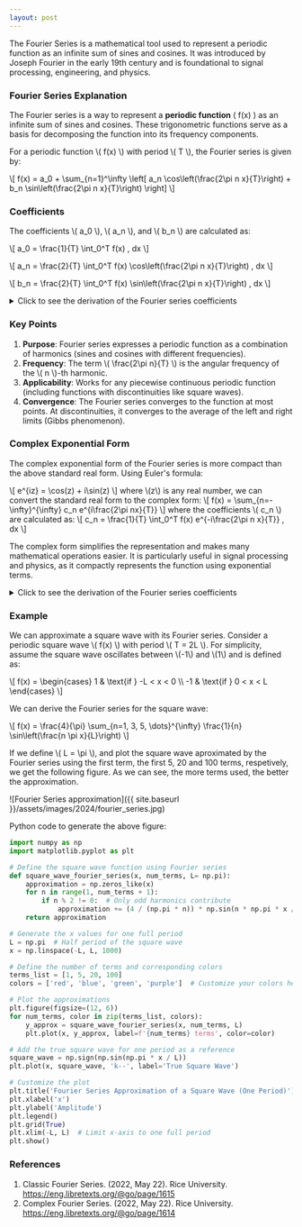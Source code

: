 ```yaml
---
layout: post
---
```


The Fourier Series is a mathematical tool used to represent a periodic function as an infinite sum of sines and cosines. It was introduced by Joseph Fourier in the early 19th century and is foundational to signal processing, engineering, and physics.

### Fourier Series Explanation

The Fourier series is a way to represent a **periodic function** \( f(x) \) as an infinite sum of sines and cosines. These trigonometric functions serve as a basis for decomposing the function into its frequency components.

For a periodic function \\( f(x) \\) with period \\( T \\), the Fourier series is given by:

\\[
f(x) = a_0 + \sum_{n=1}^\infty \left[ a_n \cos\left(\frac{2\pi n x}{T}\right) + b_n \sin\left(\frac{2\pi n x}{T}\right) \right]
\\]

### Coefficients
The coefficients \\( a_0 \\), \\( a_n \\), and \\( b_n \\) are calculated as:

\\[
a_0 = \frac{1}{T} \int_0^T f(x) \, dx
\\]

\\[
a_n = \frac{2}{T} \int_0^T f(x) \cos\left(\frac{2\pi n x}{T}\right) \, dx
\\]

\\[
b_n = \frac{2}{T} \int_0^T f(x) \sin\left(\frac{2\pi n x}{T}\right) \, dx
\\]

<details>
  <summary>Click to see the derivation of the Fourier series coefficients</summary>
  <div> <!-- raw HTML wrapping can avoid some bugs in Markdown rendering -->
  Let's introduce the orthogonality properties of sinusoids first, which describe how sine and cosine functions relate to each other when integrated over a specific interval.
  The sine and cosine functions are orthogonal over the interval \([0, T]\) (or any symmetric interval like \([-T/2, T/2]\)), where \(T\) is 
  the period of the function. This means their inner product (integral of their product over a period) is zero unless they are the same function.
  
  For functions \(\cos\left(\frac{2\pi m x}{T}\right)\) and \(\sin\left(\frac{2\pi n x}{T}\right)\), the orthogonality properties are:
  </div>
  
  Cosine-Cosine Orthogonality:
  
  <div>
     \[
     \int_0^T \cos\left(\frac{2\pi m x}{T}\right) \cos\left(\frac{2\pi n x}{T}\right) \, dx = 
     \begin{cases}
     T/2 & \text{if } m = n \neq 0 \\
     T & \text{if } m = n = 0 \\
     0 & \text{if } m \neq n
     \end{cases}
     \]
  
   
   Sine-Sine Orthogonality:
     \[
     \int_0^T \sin\left(\frac{2\pi m x}{T}\right) \sin\left(\frac{2\pi n x}{T}\right) \, dx = 
     \begin{cases}
     T/2 & \text{if } m = n \\
     0 & \text{if } m \neq n
     \end{cases}
     \]
   Sine-Cosine Orthogonality:
     \[
     \int_0^T \sin\left(\frac{2\pi m x}{T}\right) \cos\left(\frac{2\pi n x}{T}\right) \, dx = 0 \quad \text{for all } m, n
     \]	 
  
  The above properties can be derived directly with the following trigonometic identities:
    
  \[
  \sin (A)\sin (B)=\frac{1}{2}\left ( \cos (A -B )-\cos (A +B )\right )
  \]
  
  \[
  \cos (A )\cos (B )=\frac{1}{2}\left ( \cos (A +B )+\cos (A -B )\right )
  \]
  
  \[
  \sin (A )\cos (B )=\frac{1}{2}\left ( \sin (A +B )+\sin (A -B )\right )
  \]
   
  To calculate the Fourier series coefficients, we can expoit the orthogonality properties of sinusoids.
  For example, to get \( a_n\), we can multiply each side of the Fourier series equation by the cosine of the \( m^{th} \) harmonic:
  \[
  \cos \left ( \frac{2\pi mx}{T} \right )
  \]
  and integrate over the interval \( [0, T]\). \(a_0\) is just a special case of \(a_n\) when \(n = 0\). The other coefficient \(b_n\) can be found similarly.
  
  </div> 
  
</details>

### Key Points
1. **Purpose**: Fourier series expresses a periodic function as a combination of harmonics (sines and cosines with different frequencies).
2. **Frequency**: The term \\( \frac{2\pi n}{T} \\) is the angular frequency of the \\( n \\)-th harmonic.
3. **Applicability**: Works for any piecewise continuous periodic function (including functions with discontinuities like square waves).
4. **Convergence**: The Fourier series converges to the function at most points. At discontinuities, it converges to the average of the left and right limits (Gibbs phenomenon).

### Complex Exponential Form

The complex exponential form of the Fourier series is more compact than the above standard real form. Using Euler's formula:

\\[
e^{iz} = \cos(z) + i\sin(z)
\\]
where \\(z\\) is any real number, we can convert the standard real form to the complex form:
\\[
f(x) = \sum_{n=-\infty}^{\infty} c_n e^{i\frac{2\pi nx}{T}}
\\]
where the coefficients \\( c_n \\) are calculated as:
\\[
c_n = \frac{1}{T} \int_0^T f(x) e^{-i\frac{2\pi n x}{T}} \, dx
\\]
  
The complex form simplifies the representation and makes many mathematical operations easier. It is particularly useful in signal processing and physics, as it compactly represents the function using exponential terms.

<details>
  <summary>Click to see the derivation of the Fourier series coefficients</summary>

	Similarlly, the coefficients of the complex exponential form can be derived with the complex exponential orthogonal property, 
	which relates two complex exponentials to each other when integrated over a specific interval:
    
	<div> <!-- raw HTML wrapping can avoid some bugs in Markdown rendering -->

    \[
    \int_0^T e^{i \frac{2\pi n x}{T}} e^{-i \frac{2\pi m x}{T}} \, dx = 
    \begin{cases}
    T & \text{if } n = m \\
    0 & \text{if } n \neq m
    \end{cases}
    \]
	
	If we multiply each side of the complex exponential form of the Fourier Series equation by
	\[
	e^{-i \frac{2\pi m x}{T}}
	\]
	and integrate over the interval \( [0, T]\), we will then get the coefficients \( c_n\).
    
	</div>
	
</details>

### Example

We can approximate a square wave with its Fourier series. Consider a periodic square wave \\( f(x) \\) with period \\( T = 2L \\). For simplicity, assume the square wave oscillates between \\(-1\\) and \\(1\\) and is defined as:

<!-- comments: for piecewise functions, to avoid rendering the formual into one row due to unknown reasons, 
I used the raw HTML wrapping with the div tag here. Also, the block delimiter should be \[ \], instead of \\[ and \\] -->

<div>
\[
f(x) =
\begin{cases}
1 & \text{if } -L < x < 0 \\
-1 & \text{if } 0 < x < L
\end{cases}
\]
</div>

We can derive the Fourier series for the square wave:

\\[
f(x) = \frac{4}{\pi} \sum_{n=1, 3, 5, \dots}^{\infty} \frac{1}{n} \sin\left(\frac{n \pi x}{L}\right)
\\]

If we define \\( L = \pi \\), and plot the square wave aproximated by the Fourier series using the first term, the first 5, 20 and 100 terms, respetively, we get the following figure. As we can see, the more terms used, the better the approximation. 

![Fourier Series approximation]({{ site.baseurl }}/assets/images/2024/fourier_series.jpg)

Python code to generate the above figure:
  
```python
import numpy as np
import matplotlib.pyplot as plt

# Define the square wave function using Fourier series
def square_wave_fourier_series(x, num_terms, L= np.pi):
    approximation = np.zeros_like(x)
    for n in range(1, num_terms + 1):
        if n % 2 != 0:  # Only odd harmonics contribute
            approximation += (4 / (np.pi * n)) * np.sin(n * np.pi * x / L)
    return approximation

# Generate the x values for one full period
L = np.pi  # Half period of the square wave
x = np.linspace(-L, L, 1000)

# Define the number of terms and corresponding colors
terms_list = [1, 5, 20, 100]
colors = ['red', 'blue', 'green', 'purple']  # Customize your colors here

# Plot the approximations
plt.figure(figsize=(12, 6))
for num_terms, color in zip(terms_list, colors):
    y_approx = square_wave_fourier_series(x, num_terms, L)
    plt.plot(x, y_approx, label=f'{num_terms} terms', color=color)

# Add the true square wave for one period as a reference
square_wave = np.sign(np.sin(np.pi * x / L))
plt.plot(x, square_wave, 'k--', label='True Square Wave')

# Customize the plot
plt.title('Fourier Series Approximation of a Square Wave (One Period)')
plt.xlabel('x')
plt.ylabel('Amplitude')
plt.legend()
plt.grid(True)
plt.xlim(-L, L)  # Limit x-axis to one full period
plt.show()
```


### References
1. Classic Fourier Series. (2022, May 22). Rice University. https://eng.libretexts.org/@go/page/1615
2. Complex Fourier Series. (2022, May 22). Rice University. https://eng.libretexts.org/@go/page/1614

